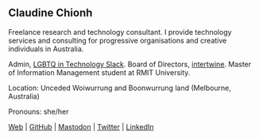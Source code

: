 ## Claudine Chionh

Freelance research and technology consultant. I provide technology services and consulting for progressive organisations and creative individuals in Australia.

Admin, [LGBTQ in Technology Slack](https://lgbtq.technology). Board of Directors, [intertwine](https://intertwine.net.au). Master of Information Management student at RMIT University.

Location: Unceded Woiwurrung and Boonwurrung land (Melbourne, Australia)

Pronouns: she/her

[Web](https://www.claudinec.net/) |
[GitHub](https://github.com/claudinec) |
[Mastodon](https://fosstodon.org/@claudinec) |
[Twitter](https://twitter.com/claudinec) |
[LinkedIn](https://www.linkedin.com/in/claudinec)
